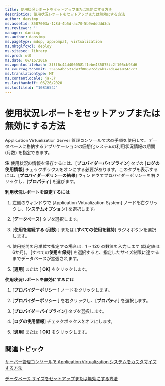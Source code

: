 ```yaml
---
title: 使用状況レポートをセットアップまたは無効にする方法
description: 使用状況レポートをセットアップまたは無効にする方法
author: dansimp
ms.assetid: 8587003a-128d-4b5d-ac70-5b9eddddd3dc
ms.reviewer: ''
manager: dansimp
ms.author: dansimp
ms.pagetype: mdop, appcompat, virtualization
ms.mktglfcycl: deploy
ms.sitesec: library
ms.prod: w10
ms.date: 06/16/2016
ms.openlocfilehash: 3f8f6c44d4060581f1ebe435875bc2f105cb93d6
ms.sourcegitcommit: 354664bc527d93f80687cd2eba70d1eea024c7c3
ms.translationtype: MT
ms.contentlocale: ja-JP
ms.lasthandoff: 06/26/2020
ms.locfileid: "10816547"
---
```

# 使用状況レポートをセットアップまたは無効にする方法


Application Virtualization Server 管理コンソールで次の手順を使用して、データベースに格納するアプリケーションの仮想化システムの利用状況情報の期間 (月数) を指定できます。

**注** 使用状況の情報を保存するには、[**プロバイダーパイプライン**] タブの [**ログの使用情報**] チェックボックスをオンにする必要があります。このタブを表示するには、[**プロバイダーポリシーの結果**] ウィンドウでプロバイダーポリシーを右クリックし、[**プロパティ**] を選びます。

 

**利用状況レポートを設定するには**

1.  左側のウィンドウで [Application Virtualization System] ノードを右クリックし、[**システムオプション**] を選択します。

2.  [**データベース**] タブを選択します。

3.  [**使用を継続する (月数)** ] または [**すべての使用を維持**] ラジオボタンを選択します。

4.  使用期間を月単位で指定する場合は、1 ~ 120 の数値を入力します (既定値は6か月)。 [すべての**使用を保持**] を選択すると、指定したサイズ制限に達するまでデータベースが拡張されます。

5.  [**適用**] または [ **OK]** をクリックします。

**使用状況レポートを無効にするには**

1.  [**プロバイダーポリシー** ] ノードをクリックします。

2.  [**プロバイダーポリシー** ] を右クリックし、[**プロパティ**] を選択します。

3.  [**プロバイダーパイプライン**] タブを選択します。

4.  [**ログの使用情報**] チェックボックスをオフにします。

5.  [**適用**] または [ **OK]** をクリックします。

## 関連トピック


[サーバー管理コンソールで Application Virtualization システムをカスタマイズする方法](how-to-customize-an-application-virtualization-system-in-the-server-management-console.md)

[データベース サイズをセットアップまたは無効にする方法](how-to-set-up-or-disable-database-size.md)

 

 





